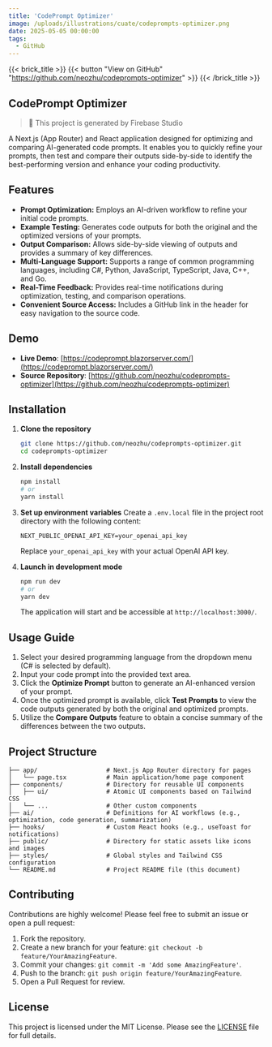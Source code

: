 ```yaml
---
title: 'CodePrompt Optimizer'
image: /uploads/illustrations/cuate/codeprompts-optimizer.png
date: 2025-05-05 00:00:00
tags: 
  - GitHub
---
```


{{< brick_title >}}
{{< button "View on GitHub" "https://github.com/neozhu/codeprompts-optimizer" >}}
{{< /brick_title >}}

## CodePrompt Optimizer

> 🚀 This project is generated by Firebase Studio

A Next.js (App Router) and React application designed for optimizing and comparing AI-generated code prompts. It enables you to quickly refine your prompts, then test and compare their outputs side-by-side to identify the best-performing version and enhance your coding productivity.

## Features

* **Prompt Optimization:** Employs an AI-driven workflow to refine your initial code prompts.
* **Example Testing:** Generates code outputs for both the original and the optimized versions of your prompts.
* **Output Comparison:** Allows side-by-side viewing of outputs and provides a summary of key differences.
* **Multi-Language Support:** Supports a range of common programming languages, including C#, Python, JavaScript, TypeScript, Java, C++, and Go.
* **Real-Time Feedback:** Provides real-time notifications during optimization, testing, and comparison operations.
* **Convenient Source Access:** Includes a GitHub link in the header for easy navigation to the source code.

## Demo

* **Live Demo**: [https://codeprompt.blazorserver.com/](https://codeprompt.blazorserver.com/)
* **Source Repository**: [https://github.com/neozhu/codeprompts-optimizer](https://github.com/neozhu/codeprompts-optimizer)

## Installation

1.  **Clone the repository**

    ```bash
    git clone https://github.com/neozhu/codeprompts-optimizer.git
    cd codeprompts-optimizer
    ```

2.  **Install dependencies**

    ```bash
    npm install
    # or
    yarn install
    ```

3.  **Set up environment variables**
    Create a `.env.local` file in the project root directory with the following content:

    ```env
    NEXT_PUBLIC_OPENAI_API_KEY=your_openai_api_key
    ```
    Replace `your_openai_api_key` with your actual OpenAI API key.

4.  **Launch in development mode**

    ```bash
    npm run dev
    # or
    yarn dev
    ```

    The application will start and be accessible at `http://localhost:3000/`.

## Usage Guide

1.  Select your desired programming language from the dropdown menu (C# is selected by default).
2.  Input your code prompt into the provided text area.
3.  Click the **Optimize Prompt** button to generate an AI-enhanced version of your prompt.
4.  Once the optimized prompt is available, click **Test Prompts** to view the code outputs generated by both the original and optimized prompts.
5.  Utilize the **Compare Outputs** feature to obtain a concise summary of the differences between the two outputs.

## Project Structure

```
├── app/                   # Next.js App Router directory for pages
│   └── page.tsx           # Main application/home page component
├── components/            # Directory for reusable UI components
│   ├── ui/                # Atomic UI components based on Tailwind CSS
│   └── ...                # Other custom components
├── ai/                    # Definitions for AI workflows (e.g., optimization, code generation, summarization)
├── hooks/                 # Custom React hooks (e.g., useToast for notifications)
├── public/                # Directory for static assets like icons and images
├── styles/                # Global styles and Tailwind CSS configuration
└── README.md              # Project README file (this document)
```

## Contributing

Contributions are highly welcome! Please feel free to submit an issue or open a pull request:

1.  Fork the repository.
2.  Create a new branch for your feature: `git checkout -b feature/YourAmazingFeature`.
3.  Commit your changes: `git commit -m 'Add some AmazingFeature'`.
4.  Push to the branch: `git push origin feature/YourAmazingFeature`.
5.  Open a Pull Request for review.

## License

This project is licensed under the MIT License. Please see the [LICENSE](LICENSE) file for full details.
